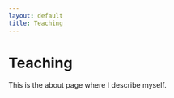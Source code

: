 ```yaml
---
layout: default
title: Teaching
---
```


# Teaching
This is the about page where I describe myself.
